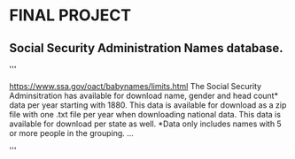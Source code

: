 # FINAL PROJECT

## Social Security Administration Names database.
'''

https://www.ssa.gov/oact/babynames/limits.html
The Social Security Adminsitration has available for download name, gender and head count* data per year starting with 1880.
This data is available for download as a zip file with one .txt file per year when downloading national data.
This data is available for download per state as well.  *Data only includes names with 5 or more people in the grouping.
...

'''
